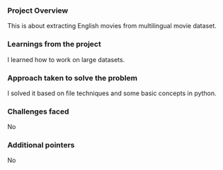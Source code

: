 ### Project Overview

 This is about extracting English movies from multilingual movie dataset.


### Learnings from the project

 I learned how to work on large datasets.


### Approach taken to solve the problem

 I solved it based on file techniques and some basic concepts in python.


### Challenges faced

 No


### Additional pointers

 No


